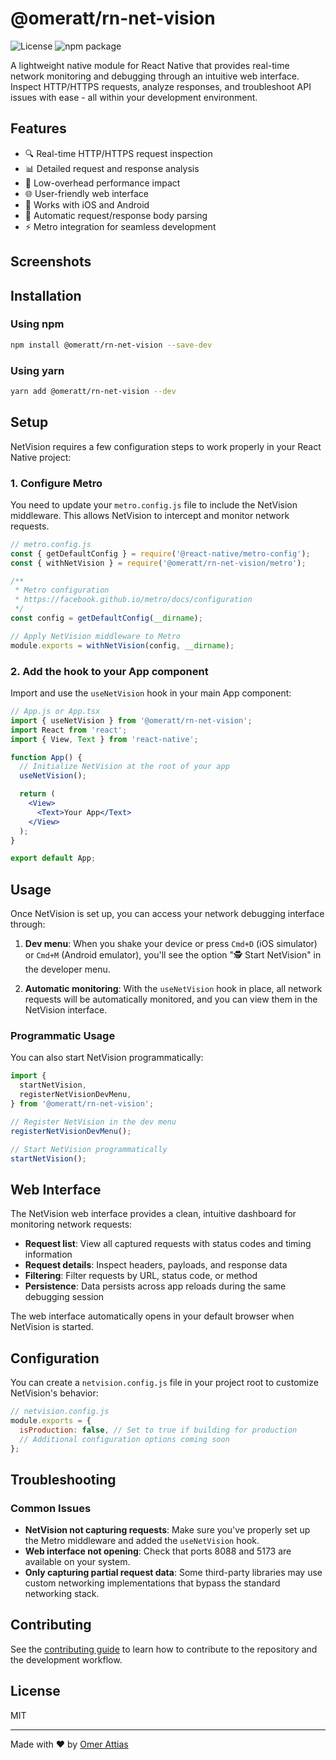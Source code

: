 # @omeratt/rn-net-vision

![License](https://img.shields.io/npm/l/@omeratt/rn-net-vision)
![npm package](https://img.shields.io/npm/v/@omeratt/rn-net-vision)

A lightweight native module for React Native that provides real-time network monitoring and debugging through an intuitive web interface. Inspect HTTP/HTTPS requests, analyze responses, and troubleshoot API issues with ease - all within your development environment.

## Features

- 🔍 Real-time HTTP/HTTPS request inspection
- 📊 Detailed request and response analysis
- 🚀 Low-overhead performance impact
- 🌐 User-friendly web interface
- 📱 Works with iOS and Android
- 🔄 Automatic request/response body parsing
- ⚡ Metro integration for seamless development

## Screenshots

<!-- Add your screenshots here when available -->

## Installation

### Using npm

```sh
npm install @omeratt/rn-net-vision --save-dev
```

### Using yarn

```sh
yarn add @omeratt/rn-net-vision --dev
```

## Setup

NetVision requires a few configuration steps to work properly in your React Native project:

### 1. Configure Metro

You need to update your `metro.config.js` file to include the NetVision middleware. This allows NetVision to intercept and monitor network requests.

```js
// metro.config.js
const { getDefaultConfig } = require('@react-native/metro-config');
const { withNetVision } = require('@omeratt/rn-net-vision/metro');

/**
 * Metro configuration
 * https://facebook.github.io/metro/docs/configuration
 */
const config = getDefaultConfig(__dirname);

// Apply NetVision middleware to Metro
module.exports = withNetVision(config, __dirname);
```

### 2. Add the hook to your App component

Import and use the `useNetVision` hook in your main App component:

```jsx
// App.js or App.tsx
import { useNetVision } from '@omeratt/rn-net-vision';
import React from 'react';
import { View, Text } from 'react-native';

function App() {
  // Initialize NetVision at the root of your app
  useNetVision();

  return (
    <View>
      <Text>Your App</Text>
    </View>
  );
}

export default App;
```

## Usage

Once NetVision is set up, you can access your network debugging interface through:

1. **Dev menu**: When you shake your device or press `Cmd+D` (iOS simulator) or `Cmd+M` (Android emulator), you'll see the option "🕵️ Start NetVision" in the developer menu.

2. **Automatic monitoring**: With the `useNetVision` hook in place, all network requests will be automatically monitored, and you can view them in the NetVision interface.

### Programmatic Usage

You can also start NetVision programmatically:

```js
import {
  startNetVision,
  registerNetVisionDevMenu,
} from '@omeratt/rn-net-vision';

// Register NetVision in the dev menu
registerNetVisionDevMenu();

// Start NetVision programmatically
startNetVision();
```

## Web Interface

The NetVision web interface provides a clean, intuitive dashboard for monitoring network requests:

- **Request list**: View all captured requests with status codes and timing information
- **Request details**: Inspect headers, payloads, and response data
- **Filtering**: Filter requests by URL, status code, or method
- **Persistence**: Data persists across app reloads during the same debugging session

The web interface automatically opens in your default browser when NetVision is started.

## Configuration

You can create a `netvision.config.js` file in your project root to customize NetVision's behavior:

```js
// netvision.config.js
module.exports = {
  isProduction: false, // Set to true if building for production
  // Additional configuration options coming soon
};
```

## Troubleshooting

### Common Issues

- **NetVision not capturing requests**: Make sure you've properly set up the Metro middleware and added the `useNetVision` hook.
- **Web interface not opening**: Check that ports 8088 and 5173 are available on your system.
- **Only capturing partial request data**: Some third-party libraries may use custom networking implementations that bypass the standard networking stack.

## Contributing

See the [contributing guide](CONTRIBUTING.md) to learn how to contribute to the repository and the development workflow.

## License

MIT

---

Made with ❤️ by [Omer Attias](https://github.com/omeratt)
